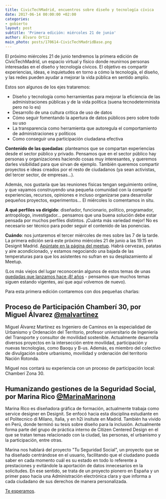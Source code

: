 ```yaml
---
title: CivicTechMadrid, encuentros sobre diseño y tecnología cívica
date: 2017-06-14 00:00:00 +02:00
categories:
- gobierto
layout: post
subtitle: 'Primera edición: miércoles 21 de junio'
author: Álvaro Ortiz
main_photo: posts/170614-CivicTechMadridBase.png
---
```


El próximo miércoles 21 de junio tendremos la primera edición de CivicTechMadrid, un espacio virtual y físico donde reunirnos personas interesadas en el diseño y tecnología cívicos. El objetivo es compartir experiencias, ideas, e inquietudes en torno a cómo la tecnología, el diseño, y las redes pueden ayudar a mejorar la vida pública en sentido amplío.

Estos son algunos de los ejes trataremos:

* Diseño y tecnología como herramientas para mejorar la eficiencia de las administraciones públicas y de la vida política (suena tecnodeterminista pero no lo es)
* Desarrollo de una cultura crítica de uso de datos
* Cómo seguir fomentando la apertura de datos públicos pero sobre todo su uso
* La transparencia como herramienta que autoregula el comportamiento de administraciones y políticos
* Como conseguir una participación ciudadana efectiva

**Contenido de las quedadas**: planteamos que se compartan experiencias desde el sector público y privado. Pensamos que en el sector público hay personas y organizaciones haciendo cosas muy interesantes, y queremos darles visibilidad para que sirvan de ejemplo. También queremos compartir proyectos e ideas creados por el resto de ciudadanos (ya sean activistas, del tercer sector, de empresas...).

Además, nos gustaría que las reuniones físicas tengan seguimiento online, y que vayamos construyendo una pequeña comunidad con la  compartir experiencias, recursos, opiniones e incluso organizarse para desarrollar pequeños proyectos, experimentos... El miércoles lo comentamos in situ.

**A qué perfiles va dirigido**: diseñador, funcionario, político, programador, antropólogo, investigador... pensamos que una buena solución debe estar pensada por muchos perfiles distintos. ¡Cuánta más variedad mejor! No es necesario ser técnico para poder seguir el contenido de las ponencias.

**Cuándo**: nos juntaremos el tercer miércoles de mes sobre las 7 de la tarde. La primera edición será este próximo miércoles 21 de junio a las 19.15 en Designit Madrid. [Apúntate en la página del meetup](https://www.meetup.com/Civic-Tech-Madrid/events/240421961/?_locale=es-ES). Habrá cervezas, patatas y aire acondicionado, y estamos negociando una bajada de las temperaturas para que los asistentes no sufran en su desplazamiento al Meetup.

(Los más viejos del lugar reconocerán algunos de estos temas de unas [quedadas que lanzamos hace ¡8! años](http://www.furilo.com/blog/2009/12/30/convocada-la-primera-quedada-probp-en-madrid/) - pensamos que muchos temas siguen estando vigentes, así que aquí volvemos de nuevo).


<div class="separator blue short"></div>

Para esta primera edición contaremos con dos pequeñas charlas:

## Proceso de Participación Chamberí 30, por Miguel Álvarez [@malvartinez](http://twitter.com/malvartinez)

Miguel Álvarez Martínez es Ingeniero de Caminos en la especialidad de Urbanismo y Ordenación del Territorio, profesor universitario de Ingeniería del Transporte y consultor de movilidad sostenible. Actualmente desarrolla diversos proyectos en la intersección entre movilidad, participación y nuevas tecnologías, como Baoqu y B-us. Además, es miembro del colectivo de divulgación sobre urbanismo, movilidad y ordenación del territorio Nación Rotonda.

Miguel nos contará su experiencia con un proceso de participación local: Chamberí Zona 30.


## Humanizando gestiones de la Seguridad Social, por Marina Rico [@MarinaMarinona](http://twitter.com/MarinaMarinona)

Marina Rico es diseñadora gráfica de formación, actualmente trabaja como service designer en Designit. Se enfocó hacia esta disciplina estudiante en el Politecnico di Milano, Italia, y en h2i insitute en Madrid. También ha vivido en Perú, donde terminó su tesis sobre diseño para la inclusión. Actualmente forma parte del grupo de práctica interno de Citizen Centered Design en el que se tratan temas relacionado con la ciudad, las personas, el urbanismo y la participación, entre otras.

Marina nos hablará del proyecto "Tu Seguridad Social", un proyecto que se ha diseñado centrándose en el usuario, facilitando que el ciudadano pueda saber en cada momento cuál es su estado en todo lo referente a prestaciones y evitándole la aportación de datos innecesarios en la solicitudes. En ese sentido, se trata de un proyecto pionero en España y un primer paso hacia una Administración electrónica clara y que informa a cada ciudadano de sus derechos de manera personalizada.



<div class="separator blue short"></div>

[Te esperamos](https://www.meetup.com/Civic-Tech-Madrid/events/240421961/?_locale=es-ES).
